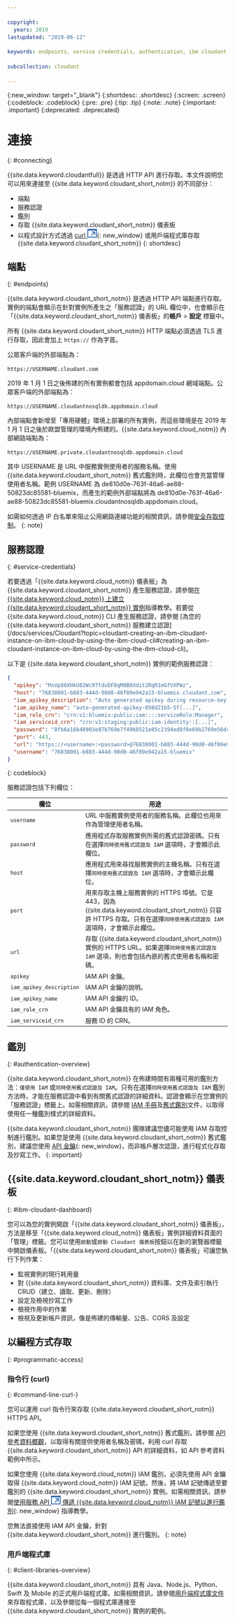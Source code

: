 ```yaml
---

copyright:
  years: 2019
lastupdated: "2019-06-12"

keywords: endpoints, service credentials, authentication, ibm cloudant dashboard, curl, client libraries, IP whitelisting

subcollection: cloudant

---
```


{:new_window: target="_blank"}
{:shortdesc: .shortdesc}
{:screen: .screen}
{:codeblock: .codeblock}
{:pre: .pre}
{:tip: .tip}
{:note: .note}
{:important: .important}
{:deprecated: .deprecated}

<!-- Acrolinx: 2018-07-02 -->

# 連接
{: #connecting}

{{site.data.keyword.cloudantfull}} 是透過 HTTP API 進行存取。本文件說明您可以用來連接至 {{site.data.keyword.cloudant_short_notm}} 的不同部分：
- 端點
- 服務認證
- 鑑別
- 存取 {{site.data.keyword.cloudant_short_notm}} 儀表板
- 以程式設計方式透過 [curl ![外部鏈結圖示](../images/launch-glyph.svg "外部鏈結圖示")](https://curl.haxx.se/){: new_window} 或用戶端程式庫存取 {{site.data.keyword.cloudant_short_notm}}
{: shortdesc}

## 端點
{: #endpoints}

{{site.data.keyword.cloudant_short_notm}} 是透過 HTTP API 端點進行存取。實例的端點會顯示在針對實例所產生之「服務認證」的 URL 欄位中，也會顯示在「{{site.data.keyword.cloudant_short_notm}} 儀表板」的**帳戶** > **設定** 標籤中。

所有 {{site.data.keyword.cloudant_short_notm}} HTTP 端點必須透過 TLS 進行存取，因此會加上 `https://` 作為字首。

公眾客戶端的外部端點為：

`https://USERNAME.cloudant.com`

2019 年 1 月 1 日之後佈建的所有實例都會包括 appdomain.cloud 網域端點。公眾客戶端的外部端點為：

`https://USERNAME.cloudantnosqldb.appdomain.cloud`

內部端點會新增至「專用硬體」環境上部署的所有實例，而這些環境是在 2019 年 1 月 1 日之後於歐盟管理的環境內佈建的。{{site.data.keyword.cloud_notm}} 內部網路端點為：

`https://USERNAME.private.cloudantnosqldb.appdomain.cloud`

其中 USERNAME 是 URL 中服務實例使用者的服務名稱。使用 {{site.data.keyword.cloudant_short_notm}} 舊式鑑別時，此欄位也會充當管理使用者名稱。範例 USERNAME 為 de810d0e-763f-46a6-ae88-50823dc85581-bluemix，而產生的範例外部端點將為 de810d0e-763f-46a6-ae88-50823dc85581-bluemix.cloudantnosqldb.appdomain.cloud。 

如需如何透過 IP 白名單來阻止公用網路連線功能的相關資訊，請參閱[安全存取控制](https://cloud.ibm.com/docs/services/Cloudant?topic=cloudant-security#secure-access-control)。
{: note}

## 服務認證
{: #service-credentials}

若要透過「{{site.data.keyword.cloud_notm}} 儀表板」為 {{site.data.keyword.cloudant_short_notm}} 產生服務認證，請參閱[在 {{site.data.keyword.cloud_notm}} 上建立 {{site.data.keyword.cloudant_short_notm}} 實例](/docs/services/Cloudant?topic=cloudant-creating-an-ibm-cloudant-instance-on-ibm-cloud#creating-an-ibm-cloudant-instance-on-ibm-cloud)指導教學。若要從 {{site.data.keyword.cloud_notm}} CLI 產生服務認證，請參閱 [為您的 {{site.data.keyword.cloudant_short_notm}} 服務建立認證] (/docs/services/Cloudant?topic=cloudant-creating-an-ibm-cloudant-instance-on-ibm-cloud-by-using-the-ibm-cloud-cli#creating-an-ibm-cloudant-instance-on-ibm-cloud-by-using-the-ibm-cloud-cli)。 

以下是 {{site.data.keyword.cloudant_short_notm}} 實例的範例服務認證：

```json
{
  "apikey": "MxVp86XHkU82Wc97tdvDF8qM8B0Xdit2RqR1mGfVXPWz",
  "host": "76838001-b883-444d-90d0-46f89e942a15-bluemix.cloudant.com",
  "iam_apikey_description": "Auto generated apikey during resource-key [...]",
  "iam_apikey_name": "auto-generated-apikey-050d21b5-5f[...]",
  "iam_role_crn": "crn:v1:bluemix:public:iam::::serviceRole:Manager",
  "iam_serviceid_crn": "crn:v1:staging:public:iam-identity::[...]",
  "password": "8fb6a16b48903e87b769e7f4968521e85c2394ed8f0e69b2769e56dcb27d2e76",
  "port": 443,
  "url": "https://<username>:<password>@76838001-b883-444d-90d0-46f89e942a15-bluemix.cloudant.com",
  "username": "76838001-b883-444d-90d0-46f89e942a15-bluemix"
}
```
{: codeblock}

服務認證包括下列欄位：

欄位       |用途
------|--------
`username` | URL 中服務實例使用者的服務名稱。此欄位也用來作為管理使用者名稱。
`password` | 應用程式存取服務實例所需的舊式認證密碼。只有在選擇`同時使用舊式認證及 IAM` 選項時，才會顯示此欄位。
`host`     |應用程式用來尋找服務實例的主機名稱。只有在選擇`同時使用舊式認證及 IAM` 選項時，才會顯示此欄位。
`port`     | 用來存取主機上服務實例的 HTTPS 埠號。它是 443，因為 {{site.data.keyword.cloudant_short_notm}} 只容許 HTTPS 存取。只有在選擇`同時使用舊式認證及 IAM` 選項時，才會顯示此欄位。
`url`	| 存取 {{site.data.keyword.cloudant_short_notm}} 實例的 HTTPS URL。如果選擇`同時使用舊式認證及 IAM` 選項，則也會包括內嵌的舊式使用者名稱和密碼。
`apikey` | IAM API 金鑰。
`iam_apikey_description` | IAM API 金鑰的說明。
`iam_apikey_name` | IAM API 金鑰的 ID。
`iam_role_crn` | IAM API 金鑰具有的 IAM 角色。
`iam_serviceid_crn`	| 服務 ID 的 CRN。

## 鑑別
{: #authentication-overview}

{{site.data.keyword.cloudant_short_notm}} 在佈建時間有兩種可用的鑑別方法：`僅使用 IAM` 或`同時使用舊式認證及 IAM`。只有在選擇`同時使用舊式認證及 IAM` 鑑別方法時，才能在服務認證中看到有關舊式認證的詳細資料。認證會顯示在您實例的「服務認證」標籤上。如需相關資訊，請參閱 [IAM 手冊](/docs/services/Cloudant?topic=cloudant-ibm-cloud-identity-and-access-management-iam-#ibm-cloud-identity-and-access-management-iam-)及[舊式鑑別](/docs/services/Cloudant?topic=cloudant-authentication#authentication)文件，以取得使用任一種鑑別樣式的詳細資料。
 
{{site.data.keyword.cloudant_short_notm}} 團隊建議您儘可能使用 IAM 存取控制進行鑑別。如果您是使用 {{site.data.keyword.cloudant_short_notm}} 舊式鑑別，建議您使用 [API 金鑰](/docs/services/Cloudant?topic=cloudant-authorization#api-keys){: new_window}，而非帳戶層次認證，進行程式化存取及抄寫工作。
{: important}

## {{site.data.keyword.cloudant_short_notm}} 儀表板
{: #ibm-cloudant-dashboard}

您可以為您的實例開啟「{{site.data.keyword.cloudant_short_notm}} 儀表板」，方法是移至「{{site.data.keyword.cloud_notm}} 儀表板」實例詳細資料頁面的「管理」標籤。您可以使用`啟動`或`啟動 Cloudant 儀表板`按鈕以在新的瀏覽器標籤中開啟儀表板。「{{site.data.keyword.cloudant_short_notm}} 儀表板」可讓您執行下列作業：

- 監視實例的現行耗用量
- 對 {{site.data.keyword.cloudant_short_notm}} 資料庫、文件及索引執行 CRUD（建立、讀取、更新、刪除）
- 設定及檢視抄寫工作
- 檢視作用中的作業
- 檢視及更新帳戶資訊，像是佈建的傳輸量、公告、CORS 及設定

## 以編程方式存取
{: #programmatic-access}

### 指令行 (curl)
{: #command-line-curl-}

您可以運用 curl 指令行來存取 {{site.data.keyword.cloudant_short_notm}} HTTPS API。 

如果您使用 {{site.data.keyword.cloudant_short_notm}} 舊式鑑別，請參閱 [API 參考資料概觀](/docs/services/Cloudant?topic=cloudant-api-reference-overview#api-reference-overview)，以取得有關提供使用者名稱及密碼，利用 curl 存取 {{site.data.keyword.cloudant_short_notm}} API 的詳細資料，如 API 參考資料範例中所示。

如果您使用 {{site.data.keyword.cloud_notm}} IAM 鑑別，必須先使用 API 金鑰取得 {{site.data.keyword.cloud_notm}} IAM 記號。然後，將 IAM 記號傳遞至要鑑別的 {{site.data.keyword.cloudant_short_notm}} 實例。如需相關資訊，請參閱[使用服務 API ![外部鏈結圖示](../images/launch-glyph.svg "外部鏈結圖示") 傳遞
{{site.data.keyword.cloud_notm}} IAM 記號以進行鑑別](https://cloud.ibm.com/docs/services/iam?topic=iam-iamapikeysforservices#token_auth){: new_window} 
指導教學。 

您無法直接使用 IAM API 金鑰，針對 {{site.data.keyword.cloudant_short_notm}} 進行鑑別。
{: note}

### 用戶端程式庫
{: #client-libraries-overview}

{{site.data.keyword.cloudant_short_notm}} 具有 Java、Node.js、Python、Swift 及 Mobile 的正式用戶端程式庫。如需相關資訊，請參閱[用戶端程式庫文件](/docs/services/Cloudant?topic=cloudant-client-libraries#client-libraries)來存取程式庫，以及參閱從每一個程式庫連接至 {{site.data.keyword.cloudant_short_notm}} 實例的範例。 
